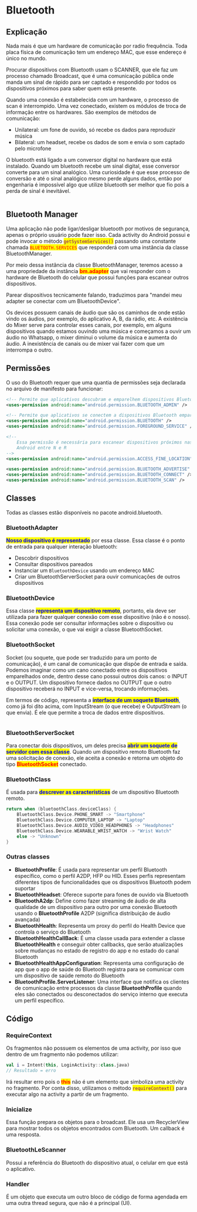 # Bluetooth

## Explicação

Nada mais é que um hardware de comunicação por radio frequência. Toda placa física de comunicação tem um endereço MAC, que esse endereço é único no mundo.

Procurar dispositivos com Bluetooth usam o SCANNER, que ele faz um processo chamado Broadcast, que é uma comunicação pública onde manda um sinal de rápido para ser captado e respondido por todos os dispositivos próximos para saber quem está presente.

Quando uma conexão é estabelecida com um hardware, o processo de scan é interrompido. Uma vez conectado, existem os módulos de troca de informação entre os hardwares. São exemplos de métodos de comunicação:

* Unilateral: um fone de ouvido, só recebe os dados para reproduzir música
* Bilateral: um headset, recebe os dados de som e envia o som captado pelo microfone

O bluetooth está ligado a um conversor digital no hardware que está instalado. Quando um bluetooth recebe um sinal digital, esse conversor converte para um sinal analógico. Uma curiosidade é que esse processo de conversão e até o sinal analógico mesmo perde alguns dados, então por engenharia é impossível algo que utilize bluetooth ser melhor que fio pois a perda de sinal é inevitável.

<figure><img src="../../../.gitbook/assets/comunicacoes bluetooth android.png" alt=""><figcaption></figcaption></figure>

## Bluetooth Manager

Uma aplicação não pode ligar/desligar bluetooth por motivos de segurança, apenas o próprio usuário pode fazer isso. Cada activity do Android possui e pode invocar o método <mark style="color:purple;">`getSystemServices()`</mark> passando uma constante chamada <mark style="color:red;">`BLUETOOTH.SERVICES`</mark> que responderá com uma instância da classe BluetoothManager.

Por meio dessa instância da classe BluetoothManager, teremos acesso a uma propriedade da instância <mark style="color:red;">**bm.adapter**</mark> que vai responder com o hardware de Bluetooth do celular que possui funções para escanear outros dispositivos.

Parear dispositivos tecnicamente falando, traduzimos para "mandei meu adapter se conectar com um BluetoothDevice".

Os devices possuem canais de áudio que são os caminhos de onde estão vindo os áudios, por exemplo, do aplicativo A, B, da rádio, etc. A existência do Mixer serve para controlar esses canais, por exemplo, em alguns dispositivos quando estamos ouvindo uma música e começamos a ouvir um áudio no Whatsapp, o mixer diminui o volume da música e aumenta do áudio. A inexistência de canais ou de mixer vai fazer com que um interrompa o outro.

## Permissões

O uso do Bluetooth requer que uma quantia de permissões seja declarada no arquivo de manifesto para funcionar:

```xml
<!-- Permite que aplicativos descubram e emparelhem dispositivos Bluetooth -->
<uses-permission android:name="android.permission.BLUETOOTH_ADMIN" />

<!-- Permite que aplicativos se conectem a dispositivos Bluetooth emparelhados -->
<uses-permission android:name="android.permission.BLUETOOTH" />
<uses-permission android:name="android.permission.FOREGROUND_SERVICE" />

<!--
    Essa permissão é necessária para escanear dispositivos próximos nas versões
    Android entre N e R
-->
<uses-permission android:name="android.permission.ACCESS_FINE_LOCATION" />

<uses-permission android:name="android.permission.BLUETOOTH_ADVERTISE" />
<uses-permission android:name="android.permission.BLUETOOTH_CONNECT" />
<uses-permission android:name="android.permission.BLUETOOTH_SCAN" />
```

## Classes

Todas as classes estão disponíveis no pacote android.bluetooth.

### BluetoothAdapter

<mark style="color:blue;">**Nosso dispositivo é representado**</mark> por essa classe. Essa classe é o ponto de entrada para qualquer interação bluetooth:

* Descobrir dispositivos
* Consultar dispositivos pareados
* Instanciar um `BluetoothDevice` usando um endereço MAC
* Criar um BluetoothServerSocket para ouvir comunicações de outros dispositivos

### BluetoothDevice

Essa classe <mark style="color:blue;">**representa um dispositivo remoto**</mark>, portanto, ela deve ser utilizada para fazer qualquer conexão com esse dispositivo (não é o nosso). Essa conexão pode ser consultar informações sobre o dispositivo ou solicitar uma conexão, o que vai exigir a classe BluetoothSocket.

### BluetoothSocket

Socket (ou soquete, que pode ser traduzido para um ponto de comunicação), é um canal de comunicação que dispõe de entrada e saída. Podemos imaginar como um cano conectado entre os dispositivos emparelhados onde, dentro desse cano possui outros dois canos: o INPUT e o OUTPUT. Um dispositivo fornece dados no OUTPUT que o outro dispositivo receberá no INPUT e vice-versa, trocando informações.

Em termos de código, representa a <mark style="color:blue;">**interface de um soquete Bluetooth**</mark>, como já foi dito acima, com InputStream (o que recebe) e OutputStream (o que envia). É ele que permite a troca de dados entre dispositivos.

<figure><img src="../../../.gitbook/assets/bluetooth socket 1.png" alt=""><figcaption></figcaption></figure>

### BluetoothServerSocket

Para conectar dois dispositivos, um deles precisa <mark style="color:blue;">**abrir um soquete de servidor com essa classe**</mark>. Quando um dispositivo remoto Bluetooth faz uma solicitação de conexão, ele aceita a conexão e retorna um objeto do tipo <mark style="color:red;">**BluetoothSocket**</mark> conectado.

### BluetoothClass

É usada para <mark style="color:blue;">**descrever as características**</mark> de um dispositivo Bluetooth remoto.&#x20;

```kotlin
return when (bluetoothClass.deviceClass) {
    BluetoothClass.Device.PHONE_SMART -> "Smartphone"
    BluetoothClass.Device.COMPUTER_LAPTOP -> "Laptop"
    BluetoothClass.Device.AUDIO_VIDEO_HEADPHONES -> "Headphones"
    BluetoothClass.Device.WEARABLE_WRIST_WATCH -> "Wrist Watch"
    else -> "Unknown"
}
```

### Outras classes

* **BluetoothProfile**: É usada para representar um perfil Bluetooth específico, como o perfil A2DP, HFP ou HID. Esses perfis representam diferentes tipos de funcionalidades que os dispositivos Bluetooth podem suportar
* **BluetoothHeadset**: Oferece suporte para fones de ouvido via Bluetooth
* **BluetoothA2dp**: Define como fazer streaming de áudio de alta qualidade de um dispositivo para outro por uma conexão Bluetooth usando o **BluetoothProfile** A2DP (significa distribuição de áudio avançada)
* **BluetoothHealth**: Representa um proxy do perfil do Health Device que controla o serviço do Bluetooth
* **BluetoothHealthCallBack**: É uma classe usada para extender a classe **BluetoothHealth** e conseguir obter callbacks, que serão atualizações sobre mudanças no estado de registro do app e no estado do canal Bluetooth
* **BluetoothHealthAppConfiguration**: Representa uma configuração de app que o app de saúde do Bluetooth registra para se comunicar com um dispositivo de saúde remoto do Bluetooth
* **BluetoothProfile.ServerListener**: Uma interface que notifica os clientes de comunicação entre processos da classe **BluetoothProfile** quando eles são conectados ou desconectados do serviço interno que executa um perfil específico.

## Código

### RequireContext

Os fragmentos não possuem os elementos de uma activity, por isso que dentro de um fragmento não podemos utilizar:

```kotlin
val i = Intent(this, LoginActivity::class.java)
// Resultado = erro
```

Irá resultar erro pois o <mark style="color:red;">**this**</mark> não é um elemento que simboliza uma activity no fragmento. Por conta disso, utilizamos o método <mark style="color:purple;">`requireContext()`</mark> para executar algo na activity a partir de um fragmento.

### Inicialize

Essa função prepara os objetos para o broadcast. Ele usa um RecyclerView para mostrar todos os objetos encontrados com Bluetooth. Um callback é uma resposta.

### BluetoothLeScanner

Possui a referência do Bluetooth do dispositivo atual, o celular em que está o aplicativo.

### Handler

É um objeto que executa um outro bloco de código de forma agendada em uma outra thread segura, que não é a principal (UI).


